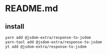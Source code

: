 # README.md

    

## install

```bash
yarn add @jsdom-extra/response-to-jsdom
yarn-tool add @jsdom-extra/response-to-jsdom
yt add @jsdom-extra/response-to-jsdom
```

